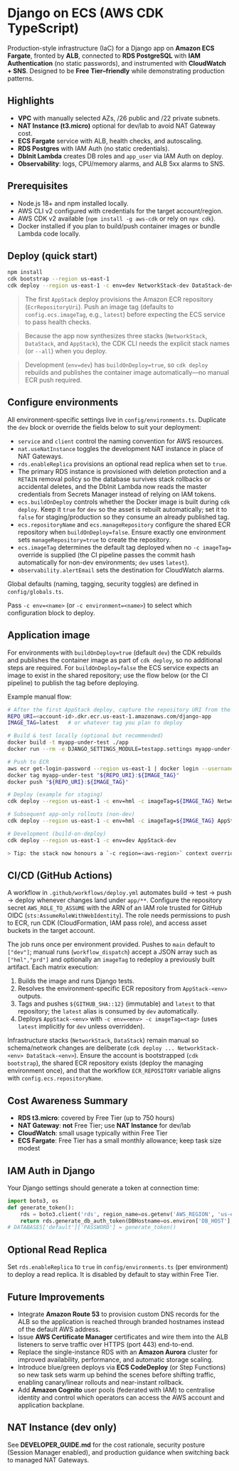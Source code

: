 # Django on ECS (AWS CDK TypeScript)

Production-style infrastructure (IaC) for a Django app on **Amazon ECS Fargate**, fronted by **ALB**, connected to **RDS PostgreSQL** with **IAM Authentication** (no static passwords), and instrumented with **CloudWatch + SNS**. Designed to be **Free Tier–friendly** while demonstrating production patterns.

## Highlights
- **VPC** with manually selected AZs, /26 public and /22 private subnets.
- **NAT Instance (t3.micro)** optional for dev/lab to avoid NAT Gateway cost.
- **ECS Fargate** service with ALB, health checks, and autoscaling.
- **RDS Postgres** with IAM Auth (no static credentials).
- **DbInit Lambda** creates DB roles and `app_user` via IAM Auth on deploy.
- **Observability**: logs, CPU/memory alarms, and ALB 5xx alarms to SNS.

## Prerequisites
- Node.js 18+ and npm installed locally.
- AWS CLI v2 configured with credentials for the target account/region.
- AWS CDK v2 available (`npm install -g aws-cdk` or rely on `npx cdk`).
- Docker installed if you plan to build/push container images or bundle Lambda code locally.

## Deploy (quick start)
```bash
npm install
cdk bootstrap --region us-east-1
cdk deploy --region us-east-1 -c env=dev NetworkStack-dev DataStack-dev AppStack-dev
```

> The first `AppStack` deploy provisions the Amazon ECR repository (`EcrRepositoryUri`). Push an image tag (defaults to `config.ecs.imageTag`, e.g., `latest`) before expecting the ECS service to pass health checks.

> Because the app now synthesizes three stacks (`NetworkStack`, `DataStack`, and `AppStack`), the CDK CLI needs the explicit stack names (or `--all`) when you deploy.

> Development (`env=dev`) has `buildOnDeploy=true`, so `cdk deploy` rebuilds and publishes the container image automatically—no manual ECR push required.

## Configure environments
All environment-specific settings live in `config/environments.ts`. Duplicate the `dev` block or override the fields below to suit your deployment:
- `service` and `client` control the naming convention for AWS resources.
- `nat.useNatInstance` toggles the development NAT instance in place of NAT Gateways.
- `rds.enableReplica` provisions an optional read replica when set to `true`.
- The primary RDS instance is provisioned with deletion protection and a `RETAIN` removal policy so the database survives stack rollbacks or accidental deletes, and the DbInit Lambda now reads the master credentials from Secrets Manager instead of relying on IAM tokens.
- `ecs.buildOnDeploy` controls whether the Docker image is built during `cdk deploy`. Keep it `true` for `dev` so the asset is rebuilt automatically; set it to `false` for staging/production so they consume an already published tag.
- `ecs.repositoryName` and `ecs.manageRepository` configure the shared ECR repository when `buildOnDeploy=false`. Ensure exactly one environment sets `manageRepository=true` to create the repository.
- `ecs.imageTag` determines the default tag deployed when no `-c imageTag=` override is supplied (the CI pipeline passes the commit hash automatically for non-dev environments; `dev` uses `latest`).
- `observability.alertEmail` sets the destination for CloudWatch alarms.

Global defaults (naming, tagging, security toggles) are defined in `config/globals.ts`.

Pass `-c env=<name>` (or `-c environment=<name>`) to select which configuration block to deploy.

## Application image
For environments with `buildOnDeploy=true` (default `dev`) the CDK rebuilds and publishes the container image as part of `cdk deploy`, so no additional steps are required. For `buildOnDeploy=false` the ECS service expects an image to exist in the shared repository; use the flow below (or the CI pipeline) to publish the tag before deploying.

Example manual flow:

```bash
# After the first AppStack deploy, capture the repository URI from the stack outputs
REPO_URI=<account-id>.dkr.ecr.us-east-1.amazonaws.com/django-app
IMAGE_TAG=latest   # or whatever tag you plan to deploy

# Build & test locally (optional but recommended)
docker build -t myapp-under-test ./app
docker run --rm -e DJANGO_SETTINGS_MODULE=testapp.settings myapp-under-test python manage.py test

# Push to ECR
aws ecr get-login-password --region us-east-1 | docker login --username AWS --password-stdin "${REPO_URI}"
docker tag myapp-under-test "${REPO_URI}:${IMAGE_TAG}"
docker push "${REPO_URI}:${IMAGE_TAG}"

# Deploy (example for staging)
cdk deploy --region us-east-1 -c env=hml -c imageTag=${IMAGE_TAG} NetworkStack-hml DataStack-hml AppStack-hml

# Subsequent app-only rollouts (non-dev)
cdk deploy --region us-east-1 -c env=hml -c imageTag=${IMAGE_TAG} AppStack-hml

# Development (build-on-deploy)
cdk deploy --region us-east-1 -c env=dev AppStack-dev

> Tip: the stack now honours a `-c region=<aws-region>` context override. Use it if you need to deploy an environment to a region different from the default defined in `config/environments.ts`.
```

## CI/CD (GitHub Actions)
A workflow in `.github/workflows/deploy.yml` automates build → test → push → deploy whenever changes land under `app/**`. Configure the repository secret `AWS_ROLE_TO_ASSUME` with the ARN of an IAM role trusted for GitHub OIDC (`sts:AssumeRoleWithWebIdentity`). The role needs permissions to push to ECR, run CDK (CloudFormation, IAM pass role), and access asset buckets in the target account.

The job runs once per environment provided. Pushes to `main` default to `["dev"]`; manual runs (`workflow_dispatch`) accept a JSON array such as `["hml","prd"]` and optionally an `imageTag` to redeploy a previously built artifact. Each matrix execution:
1. Builds the image and runs Django tests.
2. Resolves the environment-specific ECR repository from `AppStack-<env>` outputs.
3. Tags and pushes `${GITHUB_SHA::12}` (immutable) and `latest` to that repository; the `latest` alias is consumed by `dev` automatically.
4. Deploys `AppStack-<env>` with `-c env=<env> -c imageTag=<tag>` (uses `latest` implicitly for `dev` unless overridden).

Infrastructure stacks (`NetworkStack`, `DataStack`) remain manual so schema/network changes are deliberate (`cdk deploy ... NetworkStack-<env> DataStack-<env>`). Ensure the account is bootstrapped (`cdk bootstrap`), the shared ECR repository exists (deploy the managing environment once), and that the workflow `ECR_REPOSITORY` variable aligns with `config.ecs.repositoryName`.

## Cost Awareness Summary
- **RDS t3.micro**: covered by Free Tier (up to 750 hours)
- **NAT Gateway**: **not** Free Tier; use **NAT Instance** for dev/lab
- **CloudWatch**: small usage typically within Free Tier
- **ECS Fargate**: Free Tier has a small monthly allowance; keep task size modest

## IAM Auth in Django
Your Django settings should generate a token at connection time:
```python
import boto3, os
def generate_token():
    rds = boto3.client('rds', region_name=os.getenv('AWS_REGION', 'us-east-1'))
    return rds.generate_db_auth_token(DBHostname=os.environ['DB_HOST'], Port=5432, DBUsername=os.environ['DB_USER'])
# DATABASES['default']['PASSWORD'] = generate_token()
```

## Optional Read Replica
Set `rds.enableReplica` to `true` in `config/environments.ts` (per environment) to deploy a read replica. It is disabled by default to stay within Free Tier.

## Future Improvements
- Integrate **Amazon Route 53** to provision custom DNS records for the ALB so the application is reached through branded hostnames instead of the default AWS address.
- Issue **AWS Certificate Manager** certificates and wire them into the ALB listeners to serve traffic over HTTPS (port 443) end-to-end.
- Replace the single-instance RDS with an **Amazon Aurora** cluster for improved availability, performance, and automatic storage scaling.
- Introduce blue/green deploys via **ECS CodeDeploy** (or Step Functions) so new task sets warm up behind the scenes before shifting traffic, enabling canary/linear rollouts and near-instant rollback.
- Add **Amazon Cognito** user pools (federated with IAM) to centralise identity and control which operators can access the AWS account and application backplane.

## NAT Instance (dev only)
See **DEVELOPER_GUIDE.md** for the cost rationale, security posture (Session Manager enabled), and production guidance when switching back to managed NAT Gateways.
